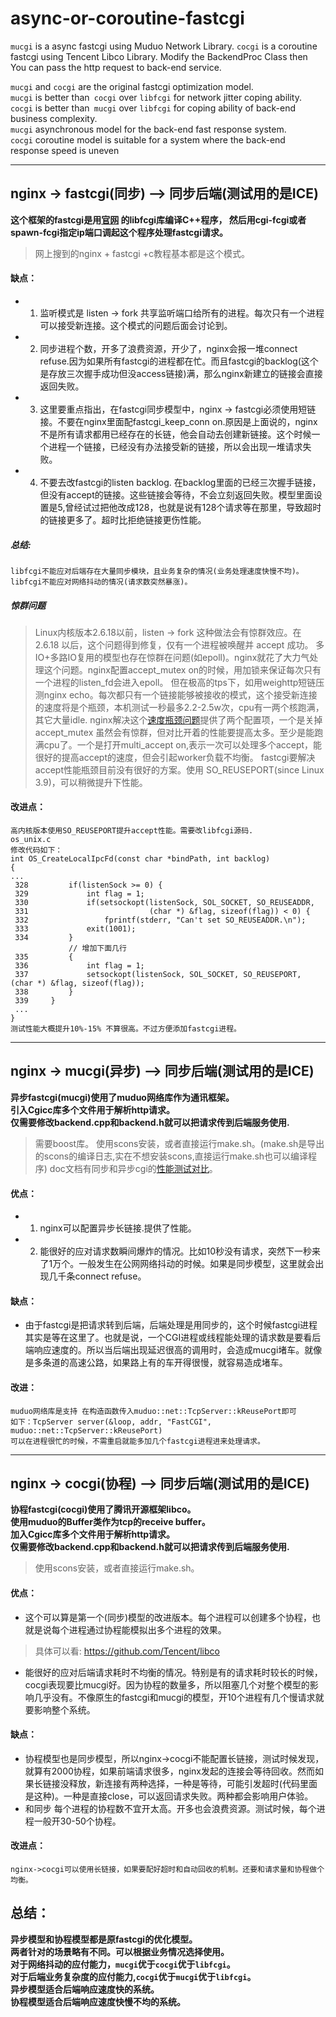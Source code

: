 # async-or-coroutine-fastcgi

`mucgi` is a async fastcgi using Muduo Network Library.
`cocgi` is a coroutine fastcgi using Tencent Libco Library.
Modify the BackendProc Class then You can pass the http request to  back-end service.  

`mucgi` and `cocgi` are the original fastcgi optimization model.  
`mucgi` is better than` cocgi` over `libfcgi` for network jitter coping ability.  
`cocgi` is better than` mucgi` over `libfcgi` for coping ability of back-end business complexity.  
`mucgi` asynchronous model for the back-end fast response system.  
`cocgi` coroutine model is suitable for a system where the back-end response speed is uneven  

___
## nginx -> fastcgi(同步) --> 同步后端(测试用的是ICE)

__这个框架的fastcgi是用[官网](https://fastcgi-archives.github.io/ "悬停显示") 的libfcgi库编译C++程序，
然后用cgi-fcgi或者spawn-fcgi指定ip端口调起这个程序处理fastcgi请求。__  
>网上搜到的nginx + fastcgi +c教程基本都是这个模式。


#### 缺点：
*   1. 监听模式是 listen -> fork 共享监听端口给所有的进程。每次只有一个进程可以接受新连接。这个模式的问题后面会讨论到。

*   2. 同步进程个数，开多了浪费资源，开少了，nginx会报一堆connect refuse.因为如果所有fastcgi的进程都在忙。而且fastcgi的backlog(这个是存放三次握手成功但没access链接)满，那么nginx新建立的链接会直接返回失败。
    
*   3. 这里要重点指出，在fastcgi同步模型中，nginx -> fastcgi必须使用短链接。不要在nginx里面配fastcgi_keep_conn on.原因是上面说的，nginx不是所有请求都用已经存在的长链，他会自动去创建新链接。这个时候一个进程一个链接，已经没有办法接受新的链接，所以会出现一堆请求失败。
    
*   4. 不要去改fastcgi的listen backlog. 在backlog里面的已经三次握手链接，但没有accept的链接。这些链接会等待，不会立刻返回失败。模型里面设置是5,曾经试过把他改成128，也就是说有128个请求等在那里，导致超时的链接更多了。超时比拒绝链接更伤性能。

##### 总结:   
    libfcgi不能应对后端存在大量同步模块，且业务复杂的情况(业务处理速度快慢不均)。
    libfcgi不能应对网络抖动的情况(请求数突然暴涨)。

##### 惊群问题
>Linux内核版本2.6.18以前，listen -> fork 这种做法会有惊群效应。在 2.6.18 以后，这个问题得到修复，仅有一个进程被唤醒并 accept 成功。
多IO+多路IO复用的模型也存在惊群在问题(如epoll)。nginx就花了大力气处理这个问题。nginx配置accept_mutex on的时候，用加锁来保证每次只有一个进程的listen_fd会进入epoll。
但在极高的tps下，如用weighttp短链压测nginx echo。每次都只有一个链接能够被接收的模式，这个接受新连接的速度将是个瓶颈，本机测试一秒最多2.2-2.5w次，cpu有一两个核跑满，其它大量idle.
nginx解决这个[速度瓶颈问题](/doc/nginx_shortlink_performance.md)提供了两个配置项，一个是关掉accept_mutex 虽然会有惊群，但对比开着的性能要提高太多。至少是能跑满cpu了。一个是打开multi_accept on,表示一次可以处理多个accept，能很好的提高accept的速度，但会引起worker负载不均衡。
fastcgi要解决accept性能瓶颈目前没有很好的方案。使用 SO_REUSEPORT(since Linux 3.9)，可以稍微提升下性能。


#### 改进点：
    高内核版本使用SO_REUSEPORT提升accept性能。需要改libfcgi源码.
    os_unix.c 
    修改代码如下：
    int OS_CreateLocalIpcFd(const char *bindPath, int backlog)
    {
    ...
     328         if(listenSock >= 0) {
     329             int flag = 1;
     330             if(setsockopt(listenSock, SOL_SOCKET, SO_REUSEADDR,
     331                           (char *) &flag, sizeof(flag)) < 0) {
     332                 fprintf(stderr, "Can't set SO_REUSEADDR.\n");
     333             exit(1001);
     334         }
                 // 增加下面几行
     335         {
     336             int flag = 1;
     337             setsockopt(listenSock, SOL_SOCKET, SO_REUSEPORT, (char *) &flag, sizeof(flag));
     338         }
     339     }
     ...
    }
    测试性能大概提升10%-15% 不算很高。不过方便添加fastcgi进程。

 ---  
## nginx -> mucgi(异步) --> 同步后端(测试用的是ICE)

__异步fastcgi(mucgi)使用了muduo网络库作为通讯框架。  
引入Cgicc库多个文件用于解析http请求。   
仅需要修改backend.cpp和backend.h就可以把请求传到后端服务使用.__
> 需要boost库。  使用scons安装，或者直接运行make.sh。(make.sh是导出的scons的编译日志,实在不想安装scons,直接运行make.sh也可以编译程序)
> doc文档有同步和异步cgi的[性能测试对比](doc/libfcgi_vs_mucgi_performance.md)。

#### 优点：
*   1. nginx可以配置异步长链接.提供了性能。
*   2. 能很好的应对请求数瞬间爆炸的情况。比如10秒没有请求，突然下一秒来了1万个。一般发生在公网网络抖动的时候。如果是同步模型，这里就会出现几千条connect refuse。

#### 缺点：
*   由于fastcgi是把请求转到后端，后端处理是用同步的，这个时候fastcgi进程其实是等在这里了。也就是说，一个CGI进程或线程能处理的请求数是要看后端响应速度的。所以当后端出现延迟很高的调用时，会造成mucgi堵车。就像是多条道的高速公路，如果路上有的车开得很慢，就容易造成堵车。

#### 改进：
    muduo网络库是支持 在构造函数传入muduo::net::TcpServer::kReusePort即可
    如下：TcpServer server(&loop, addr, "FastCGI", muduo::net::TcpServer::kReusePort)
    可以在进程很忙的时候，不需重启就能多加几个fastcgi进程进来处理请求。

   ---  
## nginx -> cocgi(协程) --> 同步后端(测试用的是ICE)
__协程fastcgi(cocgi)使用了腾讯开源框架libco。  
使用muduo的Buffer类作为tcp的receive buffer。  
加入Cgicc库多个文件用于解析http请求。  
仅需要修改backend.cpp和backend.h就可以把请求传到后端服务使用.__
> 使用scons安装，或者直接运行make.sh。

#### 优点：
*   这个可以算是第一个(同步)模型的改进版本。每个进程可以创建多个协程，也就是说每个进程通过协程能模拟出多个进程的效果。  
>具体可以看: https://github.com/Tencent/libco
*   能很好的应对后端请求耗时不均衡的情况。特别是有的请求耗时较长的时候，cocgi表现要比mucgi好。因为协程的数量多，所以阻塞几个对整个模型的影响几乎没有。不像原生的fastcgi和mucgi的模型，开10个进程有几个慢请求就要影响整个系统。 

#### 缺点：
*   协程模型也是同步模型，所以nginx->cocgi不能配置长链接，测试时候发现，就算有2000协程，如果前端请求很多，nginx发起的连接会等待回收。然而如果长链接没释放，新连接有两种选择，一种是等待，可能引发超时(代码里面是这种)。一种是直接close，可以返回请求失败。两种都会影响用户体验。
*   和同步
    每个进程的协程数不宜开太高。开多也会浪费资源。测试时候，每个进程一般开30-50个协程。

#### 改进点：
    nginx->cocgi可以使用长链接，如果要配好超时和自动回收的机制。还要和请求量和协程做个均衡。


## 总结：
__异步模型和协程模型都是原fastcgi的优化模型。  
两者针对的场景略有不同。可以根据业务情况选择使用。  
对于网络抖动的应付能力，`mucgi`优于`cocgi`优于`libfcgi`。  
对于后端业务复杂度的应付能力,`cocgi`优于`mucgi`优于`libfcgi`。  
异步模型适合后端响应速度快的系统。  
协程模型适合后端响应速度快慢不均的系统。__
